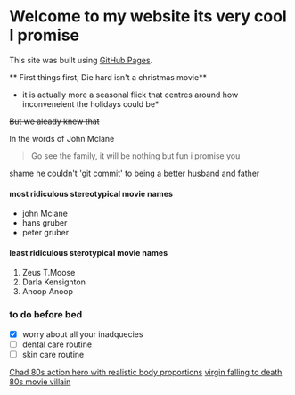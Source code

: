 # Welcome to my website its very cool I promise


This site was built using [GitHub Pages](https://pages.github.com/).

** First things first, Die hard isn't a christmas movie**

* it is actually more a seasonal flick that centres around how inconveneient the holidays could be*

~~But we aleady knew that~~

In the words of John Mclane

> Go see the family, it will be nothing but fun i promise you

shame he couldn't 'git commit' to being a better husband and father

#### most ridiculous stereotypical movie names ####

- john Mclane
- hans gruber
- peter gruber

#### least ridiculous sterotypical movie names ####
1. Zeus T.Moose
2. Darla Kensignton
3. Anoop Anoop

### to do before bed ###
- [x] worry about all your inadquecies
- [ ] dental care routine
- [ ] skin care routine 

[Chad 80s action hero with realistic body proportions](mclane.jpg)
[virgin falling to death 80s movie villain](gruber.jfif)

